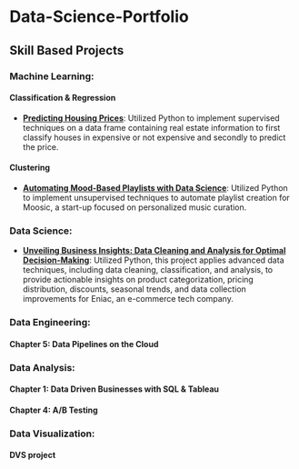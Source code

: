 # Data-Science-Portfolio #

## Skill Based Projects ##

### Machine Learning:

#### Classification & Regression
* __[Predicting Housing Prices](https://github.com/ginkof/Data-Science-Portfolio/tree/main/Machine%20Learning/Classification%20&%20Regression/Predicting%20Housing%20Prices)__: Utilized Python to implement supervised techniques on a data frame containing real estate information to first classify houses in expensive or not expensive and secondly to predict the price.


#### Clustering
* __[Automating Mood-Based Playlists with Data Science](https://github.com/ginkof/Data-Science-Portfolio/tree/main/Machine%20Learning/Clustering/Automating%20Mood-Based%20Playlists%20with%20Data%20Science)__: Utilized Python to implement unsupervised techniques to automate playlist creation for Moosic, a start-up focused on personalized music curation.


### Data Science:
* __[Unveiling Business Insights: Data Cleaning and Analysis for Optimal Decision-Making](https://github.com/ginkof/Data-Science-Portfolio/tree/main/Data%20Science/Unveiling%20Business%20Insights:%20Data%20Cleaning%20and%20Analysis%20for%20Optimal%20Decision%20Making)__: Utilized Python, this project applies advanced data techniques, including data cleaning, classification, and analysis, to provide actionable insights on product categorization, pricing distribution, discounts, seasonal trends, and data collection improvements for Eniac, an e-commerce tech company.

### Data Engineering:

#### Chapter 5: Data Pipelines on the Cloud

### Data Analysis:
#### Chapter 1: Data Driven Businesses with SQL & Tableau

#### Chapter 4: A/B Testing

### Data Visualization:

#### DVS project
